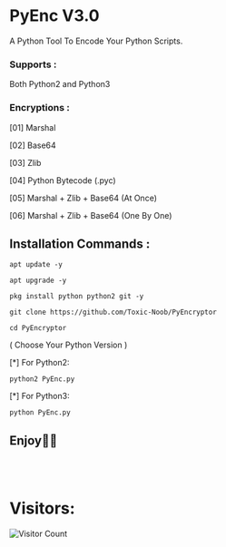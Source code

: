 # PyEnc V3.0
A Python Tool To Encode Your Python Scripts.

### Supports :
Both Python2 and Python3

### Encryptions :
[01] Marshal

[02] Base64

[03] Zlib

[04] Python Bytecode (.pyc)

[05] Marshal + Zlib + Base64 (At Once)

[06] Marshal + Zlib + Base64 (One By One)

## Installation Commands :
``` shell script
apt update -y

apt upgrade -y

pkg install python python2 git -y

git clone https://github.com/Toxic-Noob/PyEncryptor

cd PyEncryptor
```
( Choose Your Python Version )

[*] For Python2:
``` shell script
python2 PyEnc.py
```
[*] For Python3:
``` shell script
python PyEnc.py
```
## Enjoy🐱‍👤

<br><br>
# Visitors:

![Visitor Count](https://profile-counter.glitch.me/Toxic-Noob/count.svg)
